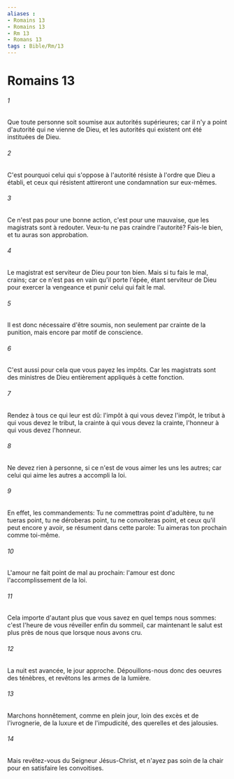```yaml
---
aliases : 
- Romains 13
- Romains 13
- Rm 13
- Romans 13
tags : Bible/Rm/13
---
```


# Romains 13

###### 1
Que toute personne soit soumise aux autorités supérieures; car il n'y a point d'autorité qui ne vienne de Dieu, et les autorités qui existent ont été instituées de Dieu.
###### 2
C'est pourquoi celui qui s'oppose à l'autorité résiste à l'ordre que Dieu a établi, et ceux qui résistent attireront une condamnation sur eux-mêmes.
###### 3
Ce n'est pas pour une bonne action, c'est pour une mauvaise, que les magistrats sont à redouter. Veux-tu ne pas craindre l'autorité? Fais-le bien, et tu auras son approbation.
###### 4
Le magistrat est serviteur de Dieu pour ton bien. Mais si tu fais le mal, crains; car ce n'est pas en vain qu'il porte l'épée, étant serviteur de Dieu pour exercer la vengeance et punir celui qui fait le mal.
###### 5
Il est donc nécessaire d'être soumis, non seulement par crainte de la punition, mais encore par motif de conscience.
###### 6
C'est aussi pour cela que vous payez les impôts. Car les magistrats sont des ministres de Dieu entièrement appliqués à cette fonction.
###### 7
Rendez à tous ce qui leur est dû: l'impôt à qui vous devez l'impôt, le tribut à qui vous devez le tribut, la crainte à qui vous devez la crainte, l'honneur à qui vous devez l'honneur.
###### 8
Ne devez rien à personne, si ce n'est de vous aimer les uns les autres; car celui qui aime les autres a accompli la loi.
###### 9
En effet, les commandements: Tu ne commettras point d'adultère, tu ne tueras point, tu ne déroberas point, tu ne convoiteras point, et ceux qu'il peut encore y avoir, se résument dans cette parole: Tu aimeras ton prochain comme toi-même.
###### 10
L'amour ne fait point de mal au prochain: l'amour est donc l'accomplissement de la loi.
###### 11
Cela importe d'autant plus que vous savez en quel temps nous sommes: c'est l'heure de vous réveiller enfin du sommeil, car maintenant le salut est plus près de nous que lorsque nous avons cru.
###### 12
La nuit est avancée, le jour approche. Dépouillons-nous donc des oeuvres des ténèbres, et revêtons les armes de la lumière.
###### 13
Marchons honnêtement, comme en plein jour, loin des excès et de l'ivrognerie, de la luxure et de l'impudicité, des querelles et des jalousies.
###### 14
Mais revêtez-vous du Seigneur Jésus-Christ, et n'ayez pas soin de la chair pour en satisfaire les convoitises.
